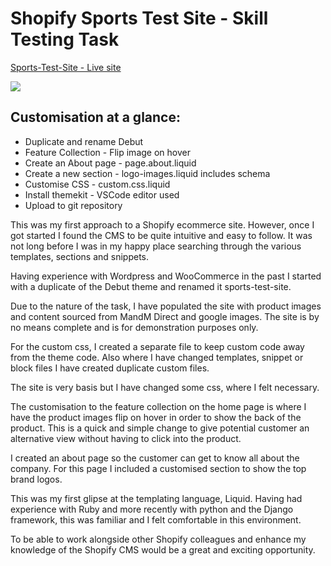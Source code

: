 # Shopify Sports Test Site  - Skill Testing Task

[Sports-Test-Site - Live site](https://sports-test-site.myshopify.com/)

<img class="text-center" src="https://shopify-sports-test-site.s3-eu-west-1.amazonaws.com/mac-screen.jpg">

## Customisation at a glance:

- Duplicate and rename Debut
- Feature Collection - Flip image on hover
- Create an About page - page.about.liquid
- Create a new section - logo-images.liquid includes schema
- Customise CSS - custom.css.liquid
- Install themekit - VSCode editor used
- Upload to git repository


This was my first approach to a Shopify ecommerce site.  However, once I got started I found the CMS to be quite intuitive and easy to follow.  It was not long before I was in my happy place searching through the various templates, sections and snippets.

Having experience with Wordpress and WooCommerce in the past I started with a duplicate of the Debut theme and renamed it sports-test-site.  

Due to the nature of the task, I have populated the site with product images and content sourced from MandM Direct and google images.  The site is by no means complete and is for demonstration purposes only.

For the custom css, I created a separate file to keep custom code away from the theme code. Also where I have changed templates, snippet or block files I have created duplicate custom files.  

The site is very basis but I have changed some css, where I felt necessary.

The customisation to the feature collection on the home page is where I have the product images flip on hover in order to show the back of the product.  This is a quick and simple change to give potential customer an alternative view without having to click into the product.

I created an about page so the customer can get to know all about the company.  For this page I included a customised section to show the top brand logos.   

This was my first glipse at the templating language, Liquid.  Having had experience with Ruby and more recently with python and the Django framework, this was familiar and I felt comfortable in this environment.

To be able to work alongside other Shopify colleagues and enhance my knowledge of the Shopify CMS would be a great and exciting opportunity.  
